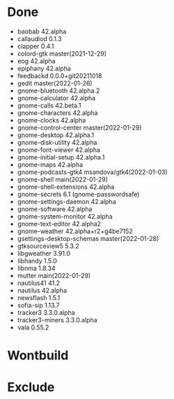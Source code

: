 # Done
- baobab 42.alpha
- callaudiod 0.1.3
- clapper 0.4.1
- colord-gtk master(2021-12-29)
- eog 42.alpha
- epiphany 42.alpha
- feedbackd 0.0.0+git20211018
- gedit master(2022-01-26)
- gnome-bluetooth 42.alpha.2
- gnome-calculator 42.alpha
- gnome-calls 42.beta.1
- gnome-characters 42.alpha
- gnome-clocks 42.alpha
- gnome-control-center master(2022-01-29)
- gnome-desktop 42.alpha.1
- gnome-disk-utility 42.alpha
- gnome-font-viewer 42.alpha
- gnome-initial-setup 42.alpha.1
- gnome-maps 42.alpha
- gnome-podcasts-gtk4 msandova/gtk4(2022-01-03)
- gnome-shell main(2022-01-29)
- gnome-shell-extensions 42.alpha
- gnome-secrets 6.1 (gnome-passwordsafe)
- gnome-settings-daemon 42.alpha
- gnome-software 42.alpha
- gnome-system-monitor 42.alpha
- gnome-text-editor 42.alpha2
- gnome-weather 42.alpha+r2+g4be7152
- gsettings-desktop-schemas master(2022-01-28)
- gtksourceview5 5.3.2
- libgweather 3.91.0
- libhandy 1.5.0
- libnma 1.8.34
- mutter main(2022-01-29)
- nautilus41 41.2
- nautilus 42.alpha
- newsflash 1.5.1
- sofia-sip 1.13.7
- tracker3 3.3.0.alpha
- tracker3-miners 3.3.0.alpha
- vala 0.55.2

# Wontbuild

# Exclude